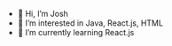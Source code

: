 - 👋 Hi, I’m Josh
- 👀 I’m interested in Java, React.js, HTML
- 🌱 I’m currently learning React.js

<!---
jn-han/jn-han is a ✨ special ✨ repository because its `README.md` (this file) appears on your GitHub profile.
You can click the Preview link to take a look at your changes.
--->
